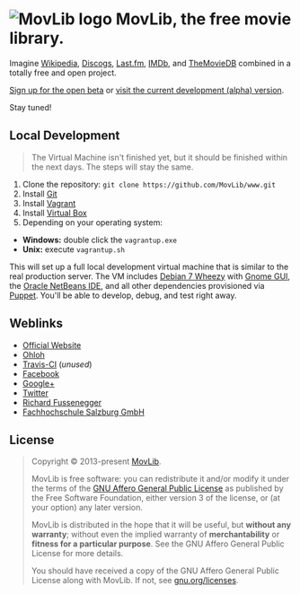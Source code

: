 # ![MovLib logo](https://alpha.movlib.org/asset/img/logo/32.png) MovLib, the free movie library.
Imagine [Wikipedia](https://en.wikipedia.org/), [Discogs](http://www.discogs.com/), [Last.fm](http://www.last.fm/), [IMDb](http://www.imdb.com/), and [TheMovieDB](http://www.themoviedb.org/) combined in a totally free and open project.

[Sign up for the open beta](https://movlib.org/) or [visit the current development (alpha) version](https://alpha.movlib.org/).

Stay tuned!

## Local Development
> The Virtual Machine isn't finished yet, but it should be finished within the next days. The steps will stay the same.

1. Clone the repository: `git clone https://github.com/MovLib/www.git`
2. Install [Git](http://git-scm.com/downloads)
3. Install [Vagrant](http://www.vagrantup.com/downloads.html)
4. Install [Virtual Box](https://www.virtualbox.org/wiki/Downloads)
5. Depending on your operating system:
  * **Windows:** double click the `vagrantup.exe`
  * **Unix:** execute `vagrantup.sh`

This will set up a full local development virtual machine that is similar to the real production server. The VM includes [Debian 7 Wheezy](http://www.debian.org/) with [Gnome GUI](http://www.gnome.org/), the [Oracle NetBeans IDE](https://netbeans.org/), and all other dependencies provisioned via [Puppet](http://puppetlabs.com/). You'll be able to develop, debug, and test right away.

## Weblinks
* [Official Website](https://movlib.org/)
* [Ohloh](https://www.ohloh.net/p/movlib)
* [Travis-CI](https://travis-ci.org/MovLib/www) (*unused*)
* [Facebook](https://www.facebook.com/MovLib.org)
* [Google+](https://google.com/+MovlibOrg)
* [Twitter](https://twitter.com/MovLib)
* [Richard Fussenegger](http://richard.fussenegger.info/)
* [Fachhochschule Salzburg GmbH](http://www.fh-salzburg.ac.at/)

## License
> Copyright © 2013-present [MovLib](https://movlib.org/).
>
> MovLib is free software: you can redistribute it and/or modify it under the terms of the [GNU Affero General Public License](https://www.gnu.org/licenses/agpl.html) as published by the Free Software Foundation, either version 3 of the license, or (at your option) any later version.
>
> MovLib is distributed in the hope that it will be useful, but **without any warranty**; without even the implied warranty of **merchantability** or **fitness for a particular purpose**. See the GNU Affero General Public License for more details.
>
> You should have received a copy of the GNU Affero General Public License along with MovLib. If not, see [gnu.org/licenses](http://www.gnu.org/licenses/).
